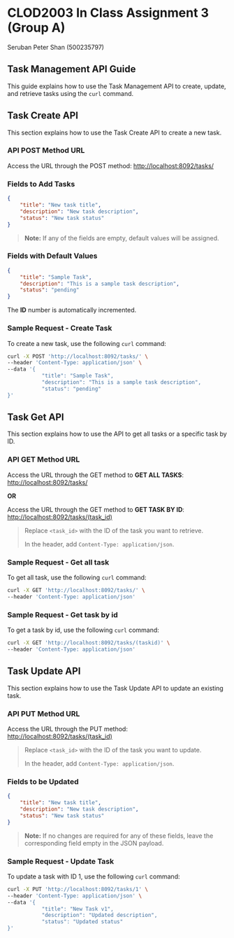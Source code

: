 # CLOD2003 In Class Assignment 3 (Group A) #

Seruban Peter Shan (500235797)

## Task Management API Guide ##

This guide explains how to use the Task Management API to create, update, and retrieve tasks using the `curl` command.

## Task Create API ##

This section explains how to use the Task Create API to create a new task.

### API POST Method URL ##

Access the URL through the POST method:
<http://localhost:8092/tasks/>

### Fields to Add Tasks ##

```json
{
    "title": "New task title",
    "description": "New task description",
    "status": "New task status"
}
```

> **Note:** If any of the fields are empty, default values will be assigned.

### Fields with Default Values ###

```json
{
    "title": "Sample Task",
    "description": "This is a sample task description",
    "status": "pending"
}
```

The **ID** number is automatically incremented.

### Sample Request - Create Task ###

To create a new task, use the following `curl` command:

```sh
curl -X POST 'http://localhost:8092/tasks/' \
--header 'Content-Type: application/json' \
--data '{
           "title": "Sample Task",
           "description": "This is a sample task description",
           "status": "pending"
}'
```

## Task Get API ##

This section explains how to use the API to get all tasks or a specific task by ID.

### API GET Method URL ###

Access the URL through the GET method to **GET ALL TASKS**:
<http://localhost:8092/tasks/>

**OR**

Access the URL through the GET method to **GET TASK BY ID**:
<http://localhost:8092/tasks/(task_id)>

> Replace `<task_id>` with the ID of the task you want to retrieve.
>
> In the header, add `Content-Type: application/json`.

### Sample Request - Get all task ###

To get all task, use the following `curl` command:

```sh
curl -X GET 'http://localhost:8092/tasks/' \
--header 'Content-Type: application/json'
```

### Sample Request - Get task by id ###

To get a task by id, use the following `curl` command:

```sh
curl -X GET 'http://localhost:8092/tasks/(taskid)' \
--header 'Content-Type: application/json'
```

## Task Update API ##

This section explains how to use the Task Update API to update an existing task.

### API PUT Method URL ###

Access the URL through the PUT method:
<http://localhost:8092/tasks/(task_id)>

> Replace `<task_id>` with the ID of the task you want to update.
>
> In the header, add `Content-Type: application/json`.

### Fields to be Updated ###

```json
{
    "title": "New task title",
    "description": "New task description",
    "status": "New task status"
}
```

> **Note:** If no changes are required for any of these fields, leave the corresponding field empty in the JSON payload.

### Sample Request - Update Task ###

To update a task with ID 1, use the following `curl` command:

```sh
curl -X PUT 'http://localhost:8092/tasks/1' \
--header 'Content-Type: application/json' \
--data '{
           "title": "New Task v1",
           "description": "Updated description",
           "status": "Updated status"
}'
```

